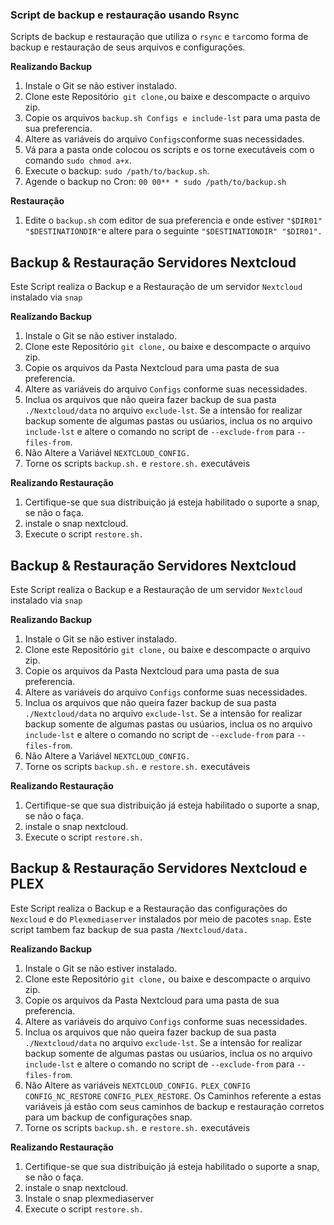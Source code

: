 ### **Script de backup e restauração usando Rsync**

Scripts de backup e restauração que utiliza o `rsync` e `tar`como forma de backup e restauração de seus arquivos e configurações. 

**Realizando Backup**

1. Instale o Git se não estiver instalado.
2. Clone este Repositório` git clone,`ou baixe e descompacte o arquivo zip.
3. Copie os arquivos `backup.sh Configs e include-lst` para uma pasta de sua preferencia.
4. Altere as variáveis do arquivo  `Configs`conforme suas necessidades. 
5. Vá para a pasta onde colocou os scripts e os torne executáveis com o comando `sudo chmod a+x`.
6. Execute o backup: `sudo /path/to/backup.sh`.
7. Agende o backup no Cron: `00 00** * sudo /path/to/backup.sh`

**Restauração**

1. Edite o `backup.sh` com editor de sua preferencia e onde estiver `"$DIR01" "$DESTINATIONDIR"`e altere para o seguinte `"$DESTINATIONDIR" "$DIR01".`

## **Backup & Restauração Servidores Nextcloud**

Este Script realiza o Backup e a Restauração de um servidor `Nextcloud` instalado via `snap` 

**Realizando Backup**

1. Instale o Git se não estiver instalado.
2. Clone este Repositório `git clone,` ou baixe e descompacte o arquivo zip.
3. Copie os arquivos da Pasta Nextcloud para uma pasta de sua preferencia. 
4. Altere as variáveis do arquivo `Configs` conforme suas necessidades.
5. Inclua os arquivos que não queira fazer backup de sua pasta `./Nextcloud/data` no arquivo `exclude-lst`. Se a intensão for realizar backup somente de algumas pastas ou usúarios, inclua os no arquivo `include-lst` e altere o comando no script de `--exclude-from` para `--files-from`.
6. Não Altere a Variável `NEXTCLOUD_CONFIG.`
7. Torne os scripts `backup.sh.` e `restore.sh.` executáveis

**Realizando Restauração**

1. Certifique-se que sua distribuição já esteja habilitado o suporte a snap, se não o faça.
2. instale o snap nextcloud.
3. Execute o script `restore.sh.`

## **Backup & Restauração Servidores Nextcloud**

Este Script realiza o Backup e a Restauração de um servidor `Nextcloud` instalado via `snap` 

**Realizando Backup**

1. Instale o Git se não estiver instalado.
2. Clone este Repositório `git clone,` ou baixe e descompacte o arquivo zip.
3. Copie os arquivos da Pasta Nextcloud para uma pasta de sua preferencia. 
4. Altere as variáveis do arquivo `Configs` conforme suas necessidades.
5. Inclua os arquivos que não queira fazer backup de sua pasta `./Nextcloud/data` no arquivo `exclude-lst`. Se a intensão for realizar backup somente de algumas pastas ou usúarios, inclua os no arquivo `include-lst` e altere o comando no script de `--exclude-from` para `--files-from`.
6. Não Altere a Variável `NEXTCLOUD_CONFIG.`
7. Torne os scripts `backup.sh.` e `restore.sh.` executáveis

**Realizando Restauração**

1. Certifique-se que sua distribuição já esteja habilitado o suporte a snap, se não o faça.
2. instale o snap nextcloud.
3. Execute o script `restore.sh.`

## **Backup & Restauração Servidores Nextcloud e PLEX**

Este Script realiza o Backup e a Restauração das configurações do `Nexcloud` e do `Plexmediaserver` instalados por meio de pacotes `snap`. Este script tambem faz backup de sua pasta `/Nextcloud/data.`

**Realizando Backup**

1. Instale o Git se não estiver instalado.
2. Clone este Repositório `git clone,` ou baixe e descompacte o arquivo zip.
3. Copie os arquivos da Pasta Nextcloud para uma pasta de sua preferencia. 
4. Altere as variáveis do arquivo `Configs` conforme suas necessidades.
5. Inclua os arquivos que não queira fazer backup de sua pasta `./Nextcloud/data` no arquivo `exclude-lst`. Se a intensão for realizar backup somente de algumas pastas ou usúarios, inclua os no arquivo `include-lst` e altere o comando no script de `--exclude-from` para `--files-from`.
6. Não Altere as variáveis `NEXTCLOUD_CONFIG.` `PLEX_CONFIG` `CONFIG_NC_RESTORE` `CONFIG_PLEX_RESTORE`. Os Caminhos referente a estas variáveis já estão com seus caminhos de backup e restauração corretos para um backup de configurações snap.
7. Torne os scripts `backup.sh.` e `restore.sh.` executáveis

**Realizando Restauração**

1. Certifique-se que sua distribuição já esteja habilitado o suporte a snap, se não o faça.
2. instale o snap nextcloud.
3. Instale o snap plexmediaserver 
4. Execute o script `restore.sh.`
